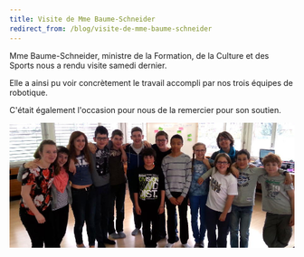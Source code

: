```yaml
---
title: Visite de Mme Baume-Schneider
redirect_from: /blog/visite-de-mme-baume-schneider
---
```


Mme Baume-Schneider, ministre de la Formation, de la Culture et des Sports nous a rendu visite samedi dernier.

Elle a ainsi pu voir concrètement le travail accompli par nos trois équipes de robotique.

C'était également l'occasion pour nous de la remercier pour son soutien.

![Photo](/media/posts/2015-05-19-visite-mme-baume-schneider.jpg)
